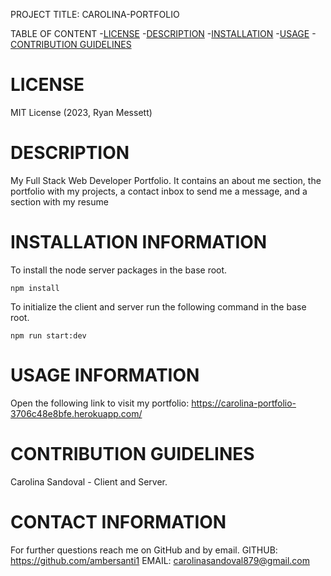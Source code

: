 PROJECT TITLE: CAROLINA-PORTFOLIO

TABLE OF CONTENT 
-[LICENSE](#LICENSE) 
-[DESCRIPTION](#DESCRIPTION) 
-[INSTALLATION](#INSTALLATION) 
-[USAGE](#USAGE) -[CONTRIBUTION GUIDELINES](#CONTRIBUTION-GUIDELINES) 

# LICENSE

MIT License (2023, Ryan Messett)

# DESCRIPTION

My Full Stack Web Developer Portfolio. It contains an about me section, the portfolio with my projects, a contact inbox to send me a message, and a section with my resume

# INSTALLATION INFORMATION

To install the node server packages in the base root.

```
npm install
```

To initialize the client and server run the following command in the base root.

```
npm run start:dev
```

# USAGE INFORMATION

Open the following link to visit my portfolio: https://carolina-portfolio-3706c48e8bfe.herokuapp.com/

# CONTRIBUTION GUIDELINES

Carolina Sandoval - Client and Server.

# CONTACT INFORMATION

For further questions reach me on GitHub and by email.
GITHUB: https://github.com/ambersanti1
EMAIL: carolinasandoval879@gmail.com
